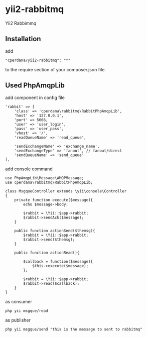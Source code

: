 # yii2-rabbitmq
Yii2 Rabbimmq

## Installation
add
```
"cperdana/yii2-rabbitmq": "*"
```
to the require section of your composer.json file.

## Used PhpAmqpLib
add component in config file
```
'rabbit' => [
	'class' => 'cperdana\rabbitmq\RabbitPhpAmqpLib',
	'host' => '127.0.0.1',
	'port' => 5666,
	'user' => 'user_login',
	'pass' => 'user_pass',
	'vhost' => '/',
	'readQueueName' => 'read_queue',

	'sendExchangeName' => 'exchange_name',
	'sendExchangeType' => 'fanout', // fanout/direct
	'sendQueueName' => 'send_queue'
],
```

add console command
```
use PhpAmqpLib\Message\AMQPMessage;
use cperdana\rabbitmq\RabbitPhpAmqpLib;

class MsgqueController extends \yii\console\Controller
{
    private function execute($message){
        echo $message->body;
    
        $rabbit = \Yii::$app->rabbit;
        $rabbit->sendAck($message);    
    }

    public function actionSend($themsg){
        $rabbit = \Yii::$app->rabbit;
        $rabbit->send($themsg);
    }

    public function actionRead(){

        $callback = function($message){
            $this->execute($message);            
        };

        $rabbit = \Yii::$app->rabbit;
        $rabbit->read($callback);
    }
}
```

as consumer
```
php yii msgque/read
```

as publisher
```
php yii msgque/send "this is the message to sent to rabbitmq"
```